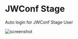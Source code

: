 # JWConf Stage

Auto login for JWConf Stage User

![screenshot](https://raw.github.com/zigellsn/JWConfStage/master/picker.png)
